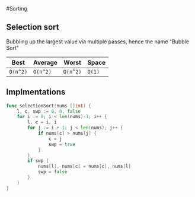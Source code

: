 #Sorting

## Selection sort

Bubbling up the largest value via multiple passes, hence the name "Bubble Sort"

| Best | Average | Worst  | Space |
|------|---------|--------|-------|
|`O(n^2)`|`O(n^2)` |`O(n^2)`|`O(1)` | 

## Implmentations

```go
func selectionSort(nums []int) {
	l, c, swp := 0, 0, false
	for i := 0; i < len(nums)-1; i++ {
		l, c = i, i
		for j := i + 1; j < len(nums); j++ {
			if nums[c] > nums[j] {
				c = j
				swp = true
			}
		}
		if swp {
			nums[l], nums[c] = nums[c], nums[l]
			swp = false
		}
	}
}
```